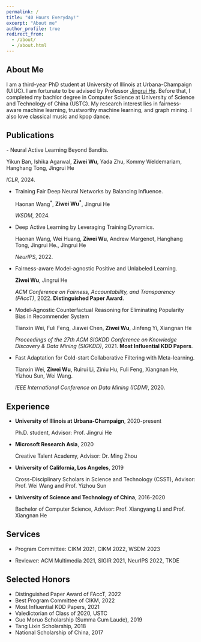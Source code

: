 ```yaml
---
permalink: /
title: "40 Hours Everyday!"
excerpt: "About me"
author_profile: true
redirect_from: 
  - /about/
  - /about.html
---
```


About Me
------
I am a third-year PhD student at University of Illinois at Urbana-Champaign (UIUC). I am fortunate to be advised by Professor [Jingrui He](https://ischool.illinois.edu/people/jingrui-he). Before that, I completed my bachlor degree in Computer Science at University of Science and Technology of China (USTC). My research interest lies in fairness-aware machine learning, trustworthy machine learning, and graph mining. I also love classical music and kpop dance.



<h2 id="publications"> Publications</h2>
- Neural Active Learning Beyond Bandits.
  
  Yikun Ban, Ishika Agarwal, <b>Ziwei Wu</b>, Yada Zhu, Kommy Weldemariam, Hanghang Tong, Jingrui He

  *ICLR*, 2024.
  <!-- (Poster Session, AR: 31%) -->

- Training Fair Deep Neural Networks by Balancing Influence.

  Haonan Wang<sup>\*</sup>, <b>Ziwei Wu<sup>\*</sup></b>, Jingrui He

  *WSDM*, 2024.
  <!-- (Full Research, AR: 18%) -->

- Deep Active Learning by Leveraging Training Dynamics.

  Haonan Wang, Wei Huang, <b>Ziwei Wu</b>, Andrew Margenot, Hanghang Tong, Jingrui He., Jingrui He

  *NeurIPS*, 2022.
  <!-- (Poster Session, AR: 25.6%) -->

- Fairness-aware Model-agnostic Positive and Unlabeled Learning.

  <b>Ziwei Wu</b>, Jingrui He

  *ACM Conference on Fairness, Accountability, and Transparency (FAccT)*, 2022. <b>Distinguished Paper Award</b>.
  <!-- (Full Research, AR: 25.1%) -->

- Model-Agnostic Counterfactual Reasoning for Eliminating Popularity Bias in Recommender System

  Tianxin Wei, Fuli Feng, Jiawei Chen, <b>Ziwei Wu</b>, Jinfeng Yi, Xiangnan He

  *Proceedings of the 27th ACM SIGKDD Conference on Knowledge Discovery & Data Mining (SIGKDD)*, 2021. <b>Most Influential KDD Papers</b>.
  <!-- (Full Research, AR: 15.4%).  -->


- Fast Adaptation for Cold-start Collaborative Filtering with Meta-learning.

  Tianxin Wei, <b>Ziwei Wu</b>, Ruirui Li, Ziniu Hu, Fuli Feng, Xiangnan He, Yizhou Sun, Wei Wang.

  *IEEE International Conference on Data Mining (ICDM)*, 2020. 
  <!-- (Full Research, AR: 9.8%). -->


## Experience

- **University of Illinois at Urbana-Champaign**, 2020-present

  Ph.D. student, Advisor: Prof. Jingrui He

- **Microsoft Research Asia**, 2020

  Creative Talent Academy, Advisor: Dr. Ming Zhou

  

- **University of California, Los Angeles**, 2019

  Cross-Disciplinary Scholars in Science and Technology (CSST), Advisor: Prof. Wei Wang and Prof. Yizhou Sun
  

- **University of Science and Technology of China**, 2016-2020

  Bachelor of Computer Science, Advisor: Prof. Xiangyang Li and Prof. Xiangnan He



Services
------

- Program Committee: CIKM 2021, CIKM 2022, WSDM 2023

- Reviewer: ACM Multimedia 2021, SIGIR 2021, NeurIPS 2022, TKDE


Selected Honors
------
- Distinguished Paper Award of FAccT, 2022
- Best Program Committee of CIKM, 2022
- Most Influential KDD Papers, 2021
- Valedictorian of Class of 2020, USTC
- Guo Moruo Scholarship (Summa Cum Laude), 2019
- Tang Lixin Scholarship, 2018
- National Scholarship of China, 2017



